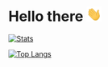 # Hello there <img src="Resource/Hi.gif" width="30px">

<!--
**SpriteOvO/SpriteOvO** is a ✨ _special_ ✨ repository because its `README.md` (this file) appears on your GitHub profile.

Here are some ideas to get you started:

- 🔭 I’m currently working on ...
- 🌱 I’m currently learning ...
- 👯 I’m looking to collaborate on ...
- 🤔 I’m looking for help with ...
- 💬 Ask me about ...
- 📫 How to reach me: ...
- 😄 Pronouns: ...
- ⚡ Fun fact: ...
-->

[![Stats](https://github-readme-stats.vercel.app/api?username=SpriteOvO&show_icons=true&count_private=true)](https://github.com/SpriteOvO)

[![Top Langs](https://github-readme-stats.vercel.app/api/top-langs/?username=SpriteOvO&layout=compact)](https://github.com/anuraghazra/github-readme-stats)
